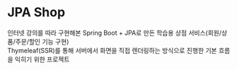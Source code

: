 # JPA Shop

인터넷 강의를 따라 구현해본 Spring Boot + JPA로 만든 학습용 상점 서비스(회원/상품/주문/할인 기능 구현)  
Thymeleaf(SSR)를 통해 서버에서 화면을 직접 렌더링하는 방식으로 진행한 기본 흐름을 익히기 위한 프로젝트
